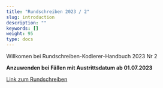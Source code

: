 ```yaml
---
title: "Rundschreiben 2023 / 2"
slug: introduction
description: ""
keywords: []
weight: 95
type: docs
---
```



Willkomen bei Rundschreiben-Kodierer-Handbuch 2023 Nr 2
  
**Anzuwenden bei Fällen mit Austrittsdatum ab 01.07.2023**
  
<a href="https://www.bfs.admin.ch/bfs/de/home/statistiken/gesundheit/nomenklaturen/medkk/instrumente-medizinische-kodierung.assetdetail.26105822.html"
   target="_blank"
   rel="noopener noreferrer">
    Link zum Rundschreiben
</a>



